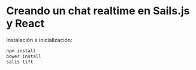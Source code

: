 # Creando un chat realtime en Sails.js y React


Instalación e inicialización:

```bash
npm install
bower install
salis lift
```
